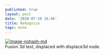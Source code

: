 ```yaml
---
published: true
layout: post
date: '2020-07-19 16:46'
title: Rekognize
tags: mine 
---
```

[![image-nohash-md](https://images.weserv.nl/?url=https://i.imgur.com/NdBfJGNl.png)](https://images.weserv.nl/?url=https://i.imgur.com/NdBfJGN.png)  
Fusion 3d text, displaced with displace3d node. 
